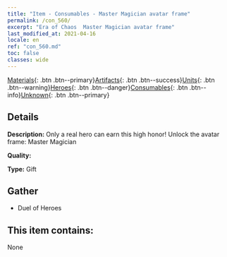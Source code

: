 ```yaml
---
title: "Item - Consumables - Master Magician avatar frame"
permalink: /con_560/
excerpt: "Era of Chaos  Master Magician avatar frame"
last_modified_at: 2021-04-16
locale: en
ref: "con_560.md"
toc: false
classes: wide
---
```

 [Materials](/Items/){: .btn .btn--primary}[Artifacts](/Items/Artifacts/){: .btn .btn--success}[Units](/Items/Units/){: .btn .btn--warning}[Heroes](/Items/Heroes/){: .btn .btn--danger}[Consumables](/Items/Consumables/){: .btn .btn--info}[Unknown](/Items/Unknown/){: .btn .btn--primary}

## Details
 **Description:** Only a real hero can earn this high honor! Unlock the avatar frame: Master Magician

 **Quality:** 

 **Type:** Gift

## Gather

*    Duel of Heroes 

## This item contains:

  None

